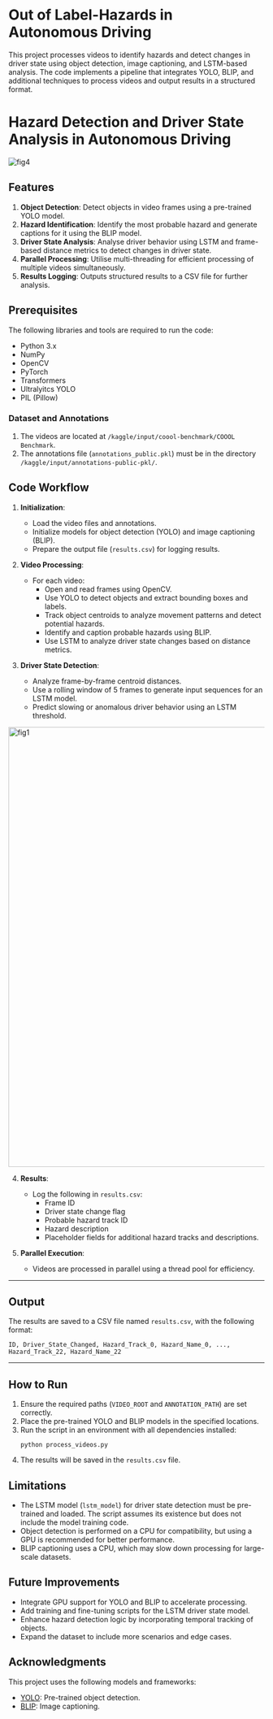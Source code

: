 # Out of Label-Hazards in Autonomous Driving

This project processes videos to identify hazards and detect changes in driver state using object detection, image captioning, and LSTM-based analysis. The code implements a pipeline that integrates YOLO, BLIP, and additional techniques to process videos and output results in a structured format.

# Hazard Detection and Driver State Analysis in Autonomous Driving

![fig4](https://github.com/user-attachments/assets/efddd282-a838-4d4a-8fb5-42228663b270)

## **Features**
1. **Object Detection**: Detect objects in video frames using a pre-trained YOLO model.
2. **Hazard Identification**: Identify the most probable hazard and generate captions for it using the BLIP model.
3. **Driver State Analysis**: Analyse driver behavior using LSTM and frame-based distance metrics to detect changes in driver state.
4. **Parallel Processing**: Utilise multi-threading for efficient processing of multiple videos simultaneously.
5. **Results Logging**: Outputs structured results to a CSV file for further analysis.


## **Prerequisites**
The following libraries and tools are required to run the code:
- Python 3.x
- NumPy
- OpenCV
- PyTorch
- Transformers
- Ultralyitcs YOLO
- PIL (Pillow)

### **Dataset and Annotations**
1. The videos are located at `/kaggle/input/coool-benchmark/COOOL Benchmark`.
2. The annotations file (`annotations_public.pkl`) must be in the directory `/kaggle/input/annotations-public-pkl/`.


## **Code Workflow**
1. **Initialization**:
   - Load the video files and annotations.
   - Initialize models for object detection (YOLO) and image captioning (BLIP).
   - Prepare the output file (`results.csv`) for logging results.

2. **Video Processing**:
   - For each video:
     - Open and read frames using OpenCV.
     - Use YOLO to detect objects and extract bounding boxes and labels.
     - Track object centroids to analyze movement patterns and detect potential hazards.
     - Identify and caption probable hazards using BLIP.
     - Use LSTM to analyze driver state changes based on distance metrics.

3. **Driver State Detection**:
   - Analyze frame-by-frame centroid distances.
   - Use a rolling window of 5 frames to generate input sequences for an LSTM model.
   - Predict slowing or anomalous driver behavior using an LSTM threshold.
<img width="866" alt="fig1" src="https://github.com/user-attachments/assets/32eb2c3e-186c-4f2c-bd6e-9b567b86c313" />

4. **Results**:
   - Log the following in `results.csv`:
     - Frame ID
     - Driver state change flag
     - Probable hazard track ID
     - Hazard description
     - Placeholder fields for additional hazard tracks and descriptions.

5. **Parallel Execution**:
   - Videos are processed in parallel using a thread pool for efficiency.

---

## Output
The results are saved to a CSV file named `results.csv`, with the following format:

```
ID, Driver_State_Changed, Hazard_Track_0, Hazard_Name_0, ..., Hazard_Track_22, Hazard_Name_22
```

---

## How to Run
1. Ensure the required paths (`VIDEO_ROOT` and `ANNOTATION_PATH`) are set correctly.
2. Place the pre-trained YOLO and BLIP models in the specified locations.
3. Run the script in an environment with all dependencies installed:
   ```
   python process_videos.py
   ```
4. The results will be saved in the `results.csv` file.


## Limitations
- The LSTM model (`lstm_model`) for driver state detection must be pre-trained and loaded. The script assumes its existence but does not include the model training code.
- Object detection is performed on a CPU for compatibility, but using a GPU is recommended for better performance.
- BLIP captioning uses a CPU, which may slow down processing for large-scale datasets.


## Future Improvements
- Integrate GPU support for YOLO and BLIP to accelerate processing.
- Add training and fine-tuning scripts for the LSTM driver state model.
- Enhance hazard detection logic by incorporating temporal tracking of objects.
- Expand the dataset to include more scenarios and edge cases.


## **Acknowledgments**
This project uses the following models and frameworks:
- [YOLO](https://github.com/ultralytics/ultralytics): Pre-trained object detection.
- [BLIP](https://huggingface.co/Salesforce/blip-image-captioning-base): Image captioning.

